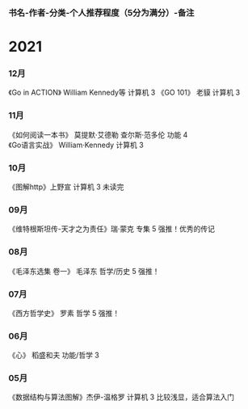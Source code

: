 ### 书名-作者-分类-个人推荐程度（5分为满分）-备注
# 2021
### 12月
 《Go in ACTION》 William Kennedy等 计算机 3
 《GO 101》 老貘 计算机 3
### 11月 
《如何阅读一本书》 莫提默·艾德勒 查尔斯·范多伦 功能 4  
《Go语言实战》 William·Kennedy 计算机 3
### 10月
《图解http》上野宣 计算机 3 未读完
### 09月
《维特根斯坦传-天才之为责任》瑞·蒙克 专集 5 强推！优秀的传记
### 08月
《毛泽东选集 卷一》 毛泽东 哲学/历史 5 强推！
### 07月
《西方哲学史》 罗素 哲学 5 强推！
### 06月
《心》 稻盛和夫 功能/哲学 3
### 05月
《数据结构与算法图解》杰伊-温格罗 计算机 3 比较浅显，适合算法入门


